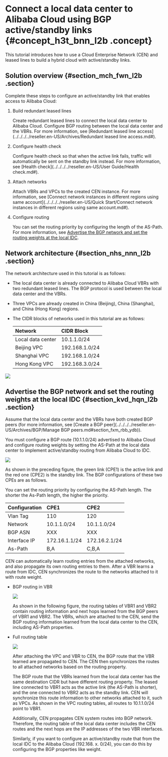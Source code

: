 # Connect a local data center to Alibaba Cloud using BGP active/standby links {#concept_h3t_bnn_l2b .concept}

This tutorial introduces how to use a Cloud Enterprise Network \(CEN\) and leased lines to build a hybrid cloud with active/standby links.

## Solution overview {#section_mch_fwn_l2b .section}

Complete these steps to configure an active/standby link that enables access to Alibaba Cloud:

1.  Build redundant leased lines

    Create redundant leased lines to connect the local data center to Alibaba Cloud. Configure BGP routing between the local data center and the VBRs. For more information, see [Redundant leased line access](../../../../reseller.en-US/Archives/Redundant leased line access.md#).

2.  Configure health check

    Configure health check so that when the active link fails, traffic will automatically be sent on the standby link instead. For more information, see [Health check](../../../../reseller.en-US/User Guide/Health check.md#).

3.  Attach networks

    Attach VBRs and VPCs to the created CEN instance. For more information, see [Connect network instances in different regions using same account](../../../../reseller.en-US/Quick Start/Connect network instances in different regions using same account.md#).

4.  Configure routing

    You can set the routing priority by configuring the length of the AS-Path. For more information, see [Advertise the BGP network and set the routing weights at the local IDC](#section_kvd_hqn_l2b).


## Network architecture {#section_nhs_nnn_l2b .section}

The network architecture used in this tutorial is as follows:

-   The local data center is already connected to Alibaba Cloud VBRs with two redundant leased lines. The BGP protocol is used between the local data center and the VBRs.
-   Three VPCs are already created in China \(Beijing\), China \(Shanghai\), and China \(Hong Kong\) regions.
-   The CIDR blocks of networks used in this tutorial are as follows:

    |Network|CIDR Block|
    |:------|:---------|
    |Local data center|10.1.1.0/24|
    |Beijing VPC|192.168.1.0/24|
    |Shanghai VPC|192.168.1.0/24|
    |Hong Kong VPC|192.168.3.0/24|


![](http://static-aliyun-doc.oss-cn-hangzhou.aliyuncs.com/assets/img/15706/15434926057114_en-US.png)

## Advertise the BGP network and set the routing weights at the local IDC {#section_kvd_hqn_l2b .section}

Assume that the local data center and the VBRs have both created BGP peers \(for more information, see [Create a BGP peer](../../../../reseller.en-US/Archives/BGP/Manage BGP peers.md#section_fxm_rbb_ydb)\).

You must configure a BGP route \(10.1.1.0/24\) advertised to Alibaba Cloud and configure routing weights by setting the AS-Path at the local data center to implement active/standby routing from Alibaba Cloud to IDC.

![](http://static-aliyun-doc.oss-cn-hangzhou.aliyuncs.com/assets/img/15706/15434926057115_en-US.png)

As shown in the preceding figure, the green link \(CPE1\) is the active link and the red one \(CPE2\) is the standby link. The BGP configurations of these two CPEs are as follows.

You can set the routing priority by configuring the AS-Path length. The shorter the As-Path length, the higher the priority.

|Configuration|CPE1|CPE2|
|:------------|:---|:---|
|Vlan Tag|110|120|
|Network|10.1.1.0/24|10.1.1.0/24|
|BGP ASN|XXX|XXX|
|Interface IP|172.16.1.1/24|172.16.2.1/24|
|As-Path|B,A|C,B,A|

CEN can automatically learn routing entries from the attached networks, and also propagate its own routing entries to them. After a VBR learns a route from IDC, CEN synchronizes the route to the networks attached to it with route weight.

-   BGP routing in VBR

    ![](http://static-aliyun-doc.oss-cn-hangzhou.aliyuncs.com/assets/img/15706/15434926057116_en-US.png)

    As shown in the following figure, the routing tables of VBR1 and VBR2 contain routing information and next hops learned from the BGP peers of VBR1 and VBR2. The VBRs, which are attached to the CEN, send the BGP routing information learned from the local data center to the CEN, including AS-Path properties.

-   Full routing table

    ![](http://static-aliyun-doc.oss-cn-hangzhou.aliyuncs.com/assets/img/15706/15434926057117_en-US.png)

    After attaching the VPC and VBR to CEN, the BGP route that the VBR learned are propagated to CEN. The CEN then synchronizes the routes to all attached networks based on the routing property.

    The BGP route that the VBRs learned from the local data center has the same destination CIDR but have different routing property. The leased line connected to VBR1 acts as the active link \(the AS-Path is shorter\), and the one connected to VBR2 acts as the standby link. CEN will synchronize this route information to other networks attached to it, such as VPCs. As shown in the VPC routing tables, all routes to 10.1.1.0/24 point to VBR1.

    Additionally, CEN propagates CEN system routes into BGP network. Therefore, the routing table of the local data center includes the CEN routes and the next hops are the IP addresses of the two VBR interfaces.

    Similarly, if you want to configure an active/standby route that from the local IDC to the Alibaba Cloud \(192.168. x. 0/24\), you can do this by configuring the BGP properties like weight.


